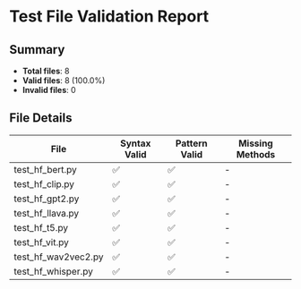 # Test File Validation Report

## Summary

- **Total files**: 8
- **Valid files**: 8 (100.0%)
- **Invalid files**: 0

## File Details

| File | Syntax Valid | Pattern Valid | Missing Methods |
|------|-------------|---------------|----------------|
| test_hf_bert.py | ✅ | ✅ | - |
| test_hf_clip.py | ✅ | ✅ | - |
| test_hf_gpt2.py | ✅ | ✅ | - |
| test_hf_llava.py | ✅ | ✅ | - |
| test_hf_t5.py | ✅ | ✅ | - |
| test_hf_vit.py | ✅ | ✅ | - |
| test_hf_wav2vec2.py | ✅ | ✅ | - |
| test_hf_whisper.py | ✅ | ✅ | - |

